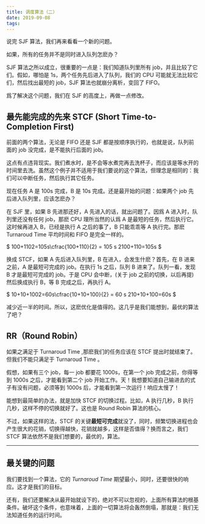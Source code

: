 ```yaml
---
title: 调度算法（二）
date: 2019-09-08
tags:
---
```

说完 SJF 算法，我们再来看看一个新的问题。

如果，所有的任务并不是同时进入队列怎麽办？

SJF 算法之所以成立，很重要的一点是：我们知道队列里所有 job，并且比较了它们。假如，哪怕是 1s，两个任务先后进入了队列，我们的 CPU 可能就无法比较它们，然后找出最短的 job，SJF 算法也就崩分离析，变回了 FIFO。

爲了解决这个问题，我们在 SJF 的高度上，再做一点修改。

## 最先能完成的先来 STCF (Short Time-to-Completion First)

前面的两个算法，无论是 FIFO 还是 SJF 都是按顺序执行的，也就是说，队列前面的 job 没完成，是不能执行后面的 job。

这点有点违背现实。我们煮水时，是不会等水煮完再去洗杯子，而应该是等水开的时间里去洗。虽然这个例子并不适用于我们要说的这个算法，但理念是相同的：我们可以中断任务，然后执行其它任务。

现在任务 A 是 100s 完成，B 是 10s 完成。还是最开始的问题：如果两个 job 先后进入队列里，应该怎麽办？

在 SJF 里，如果 B 先进那还好，A 先进入的话，就出问题了。因爲 A 进入时，队列里还没有任何 job，那麽 CPU 理所当然的认爲 A 是最短的任务，然后执行它。这时候再进入 B，已经是执行 A 之后的事了，B 只能乖乖等 A 执行完。那麽 Turnaroud Time 平均时间和 FIFO 是完全一样的。

$ 100+1102=105s\cfrac{100+110}{2} = 105 s 2100+110​=105s $

换成 STCF，如果 A 先后进入队列里，B 在进入，会发生什麽？首先，在 B 进来之前，A 是最短可完成的 job。在执行 1s 之后，队列 B 进来了。队列一看，发现 B 才是最短可完成的 job。于是 CPU 会中断，(关于 job 之前的切换，以后再提)然后换成执行 B，等 B 完成之后，再执行 A。

$ 10+10+1002=60s\cfrac{10+10+100}{2} = 60 s 210+10+100​=60s $

减少近一半的时间。所以，这麽优化是值得的。这几乎是我们能想到，最优的算法了吧？

## RR（Round Robin）

如果之满足于 Turnaroud Time ,那麽我们的任务应该在 STCF 提出时就结束了。但我们不能只满足于 Turnaroud Time 。

假想，如果有三个 job，每一 job 都要花 1000s，在第一个 job 完成之前，你得等到 1000s 之后，才能看到第二个 job 开始工作。天！我想要知道自己输进去的式子有没有问题，必须等到 1000s 后，才能看到第一次运行！响应太慢了！

能想到最简单的办法，就是加快 STCF 的切换过程。比如，A 执行几秒，B 执行几秒，这样不停的切换就好了。这也是 Round Robin 算法的核心。

不过，如果这样的法，STCF 的关键**最短可完成**就没了，同时，频繁切换进程也会产生很大的花销，切换得越快，花销就越多，这样是否值得？换而言之，我们 STCF 算法依然不是我们想要的，最优的，算法。

---

## 最关键的问题

我们要找到一个算法，它的 *Turnaroud Time* 期望最小，同时，还要很快的响应。这才是我们的目标。

还有，我们还要解决从最开始就设下的，绝对不可以忽视的，上面所有算法的根基条件。破坏这个条件，也意味着，上面的一切算法将会轰然倒塌，那就是：我们无法知道任务的运行时间。

